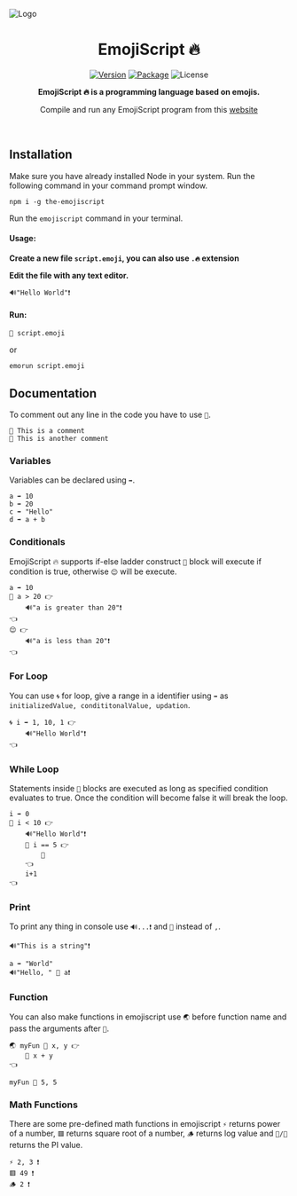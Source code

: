 ![Logo](http://harshbaranwal.rf.gd/images/es_logo.svg)

<h1 align="center">EmojiScript 🔥</h1>

<p align="center">
<a href="https://www.npmjs.com/package/the-emojiscript"><img alt="Version" src="https://img.shields.io/badge/npm-v1.0.1-blue"/></a>
<a href="https://www.npmjs.com/package/the-emojiscript"><img alt="Package" src="https://img.shields.io/badge/npm-the--emojiscript-orange"/></a>
<img alt="License" src="https://img.shields.io/badge/license-MIT-brightgreen"/>
</p>

<p align="center">
  <b>EmojiScript 🔥 is a programming language based on emojis.</b>
</p>

<p align="center">Compile and run any EmojiScript program from this <a href="https://harsh-baranwal.github.io/web-compiler/">website</a></p>
<br>

<h2>Installation</h2>
<p>Make sure you have already installed Node in your system. Run the following command in your command prompt window.</p>

```
npm i -g the-emojiscript
```

<p>Run the <code>emojiscript</code> command in your terminal.</p>

<h4>Usage: </h4>

<p><b>Create a new file <code>script.emoji</code>, you can also use <code>.🔥</code> extension</b></p>

<p><b>Edit the file with any text editor.</b></p>

```
🔊"Hello World"❗
```

<h4>Run: </h4>

```
👀 script.emoji
```

<p>or</p>

```
emorun script.emoji
```

<h2>Documentation</h2>

<p>To comment out any line in the code you have to use <code>💬</code>.</p>

```
💬 This is a comment
💬 This is another comment
```

<h3>Variables</h3>
<p>Variables can be declared using <code>➡️</code>.</p>

```
a ➡️ 10
b ➡️ 20
c ➡️ "Hello"
d ➡️ a + b
```

<h3>Conditionals</h3>
<p>EmojiScript 🔥 supports if-else ladder construct <code>🤔</code> block will execute if condition is true, otherwise <code>😌</code> will be execute.</p>

```
a ➡️ 10
🤔 a > 20 👉
    🔊"a is greater than 20"❗
👈
😌 👉
    🔊"a is less than 20"❗
👈
```

<h3>For Loop</h3>
<p>You can use <code>🌀</code> for loop, give a range in a identifier using <code>➡️</code> as <code>initializedValue, condititonalValue, updation</code>. </p>

```
🌀 i ➡️ 1, 10, 1 👉
    🔊"Hello World"❗
👈
```

<h3>While Loop</h3>
<p>Statements inside <code>🤗</code> blocks are executed as long as specified condition evaluates to true. Once the condition will become false it will break the loop.</p>

```
i ➡️ 0
🤗 i < 10 👉
    🔊"Hello World"❗
    🤔 i == 5 👉
        🚫
    👈
    i+1
👈
```

<h3>Print</h3>
<p>To print any thing in console use <code>🔊...❗</code> and <code>🔗</code> instead of <code>,</code>.</p>

```
🔊"This is a string"❗

a ➡️ "World"
🔊"Hello, " 🔗 a❗
```

<h3>Function</h3>
<p>You can also make functions in emojiscript use <code>🌏</code> before function name and pass the arguments after <code>🤌</code>.</p>

```
🌏 myFun 🤌 x, y 👉
    🙏 x + y
👈

myFun 🤌 5, 5
```

<h3>Math Functions</h3>
<p>There are some pre-defined math functions in emojiscript <code>⚡</code> returns power of a number, <code>🟥</code> returns square root of a number, <code>🪵</code> returns log value and <code>🍰/🍕</code> returns the PI value.</p>

```
⚡ 2, 3 ❗
🟥 49 ❗
🪵 2 ❗
```
